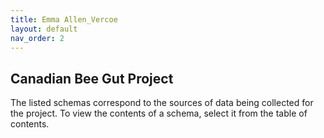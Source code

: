 ```yaml
---
title: Emma Allen_Vercoe
layout: default
nav_order: 2
---
```


## Canadian Bee Gut Project

The listed schemas correspond to the sources of data being collected for the project.  To view the contents of a schema, select it from the table of contents.
